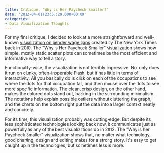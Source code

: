 ```yaml
---
title: Critique, "Why is Her Paycheck Smaller?"
date: '2012-04-01T23:57:29.000+00:00'
categories:
- Data Visualization Thoughts
---
```


<p>For my final critique, I decided to look at a more straightforward and well-known <a href="http://www.nytimes.com/interactive/2009/03/01/business/20090301_WageGap.html">visualization on gender wage gaps</a> created by The New York Times back in 2010. The "Why is Her Paycheck Smaller" visualization shows how simple, mostly static scatter plots can sometimes be the most efficient and informative way to tell a story.</p>
<p>Functionality-wise, the visualization is not terribly impressive. Not only does it run on clunky, often-inoperable Flash, but it has little in terms of interactivity. All you basically do is click on each of the occupations to see where the dots for that occupation fall, and then mouse over the dots to see more specific information. The clean, crisp design, on the other hand, makes the colored dots stand out, basking in the surrounding minimalism. The notations help explain possible outliers without cluttering the graph, and the charts on the bottom right put the data into a larger context neatly and concisely.</p>
<p>For its time, this visualization probably was cutting-edge. But despite its less sophisticated technologies looking back now, it communicates just as powerfully as any of the best visualizations do in 2012. The "Why is her Paycheck Smaller" visualization shows that, no matter what technology, good charting, design and editing makes for a strong story. It's easy to get caught up in the technologies, but sometimes less is more.</p>
